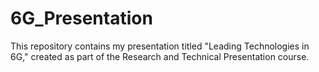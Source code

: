 # 6G_Presentation
This repository contains my presentation titled "Leading Technologies in 6G," created as part of the Research and Technical Presentation course.
